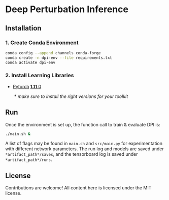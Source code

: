 # Deep Perturbation Inference


## Installation

### 1. Create Conda Environment
```bash
conda config --append channels conda-forge
conda create -n dpi-env --file requirements.txt
conda activate dpi-env
```

### 2. Install Learning Libraries
- [Pytorch](https://pytorch.org/) [**1.11**.0](https://pytorch.org/get-started/previous-versions/)

  \* *make sure to install the right versions for your toolkit*


## Run
Once the environment is set up, the function call to train & evaluate DPI is:

```bash
./main.sh &
```

A list of flags may be found in `main.sh` and `src/main.py` for experimentation with different network parameters. The run log and models are saved under `*artifact_path*/saves`, and the tensorboard log is saved under `*artifact_path*/runs`.

## License

Contributions are welcome! All content here is licensed under the MIT license.
